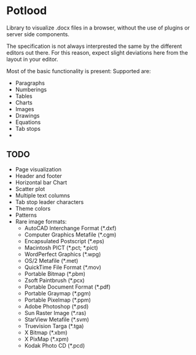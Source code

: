 # Potlood

Library to visualize .docx files in a browser, without the use of plugins or server side components.

The specification is not always interprested the same by the different editors out there. For this reason, expect slight deviations here from the layout in your editor. 

Most of the basic functionality is present:
Supported are:
- Paragraphs
- Numberings
- Tables
- Charts
- Images
- Drawings
- Equations
- Tab stops
- 

## TODO 

- Page visualization
- Header and footer
- Horizontal bar Chart
- Scatter plot
- Multiple text columns
- Tab stop leader characters
- Theme colors
- Patterns
- Rare image formats:
  - AutoCAD Interchange Format (*.dxf)
  - Computer Graphics Metafile (*.cgm)
  - Encapsulated Postscript (*.eps)
  - Macintosh PICT (*.pct; *.pict)
  - WordPerfect Graphics (*.wpg)
  - OS/2 Metafile (*.met)
  - QuickTime File Format (*.mov)
  - Portable Bitmap (*.pbm)
  - Zsoft Paintbrush (*.pcx)
  - Portable Document Format (*.pdf)
  - Portable Graymap (*.pgm)
  - Portable Pixelmap (*.ppm)
  - Adobe Photoshop (*.psd)
  - Sun Raster Image (*.ras)
  - StarView Metafile (*.svm)
  - Truevision Targa (*.tga)
  - X Bitmap (*.xbm)
  - X PixMap (*.xpm)
  - Kodak Photo CD (*.pcd)

